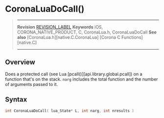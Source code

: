 # CoronaLuaDoCall()

> --------------------- ------------------------------------------------------------------------------------------
> __Revision__			[REVISION_LABEL](REVISION_URL)
> __Keywords__			iOS, CORONA_NATIVE_PRODUCT, C, CoronaLua.h, CoronaLuaDoCall
> __See also__			[CoronaLua.h][native.C.CoronaLua]
>						[Corona C Functions][native.C]
> --------------------- ------------------------------------------------------------------------------------------


## Overview

Does a protected call <nobr>(see Lua [pcall()][api.library.global.pcall])</nobr> on a function that's on the stack. `narg` includes the total function and the number of arguments passed to it.


## Syntax

``````c
int CoronaLuaDoCall( lua_State* L, int narg, int nresults )
``````
